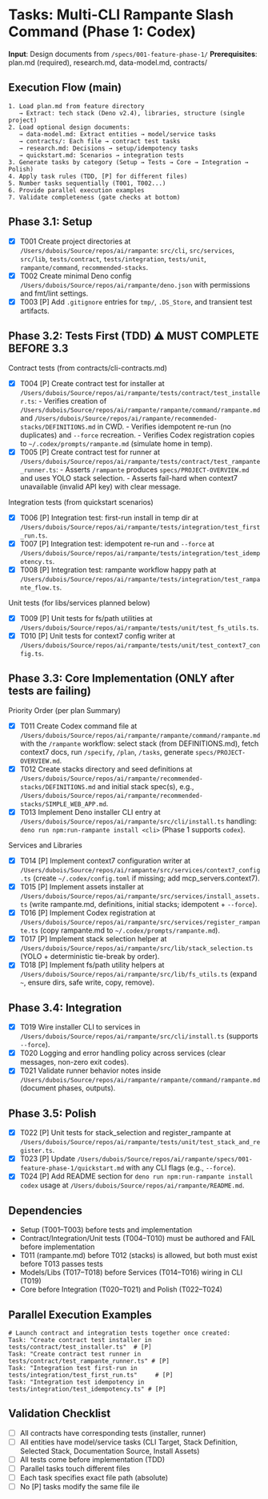 # Tasks: Multi-CLI Rampante Slash Command (Phase 1: Codex)

**Input**: Design documents from `/specs/001-feature-phase-1/`
**Prerequisites**: plan.md (required), research.md, data-model.md, contracts/

## Execution Flow (main)

```
1. Load plan.md from feature directory
   → Extract: tech stack (Deno v2.4), libraries, structure (single project)
2. Load optional design documents:
   → data-model.md: Extract entities → model/service tasks
   → contracts/: Each file → contract test tasks
   → research.md: Decisions → setup/idempotency tasks
   → quickstart.md: Scenarios → integration tests
3. Generate tasks by category (Setup → Tests → Core → Integration → Polish)
4. Apply task rules (TDD, [P] for different files)
5. Number tasks sequentially (T001, T002...)
6. Provide parallel execution examples
7. Validate completeness (gate checks at bottom)
```

## Phase 3.1: Setup

- [x] T001 Create project directories at `/Users/dubois/Source/repos/ai/rampante`:
      `src/cli`, `src/services`, `src/lib`, `tests/contract`, `tests/integration`, `tests/unit`, `rampante/command`, `recommended-stacks`.
- [x] T002 Create minimal Deno config `/Users/dubois/Source/repos/ai/rampante/deno.json` with permissions and fmt/lint settings.
- [x] T003 [P] Add `.gitignore` entries for `tmp/`, `.DS_Store`, and transient test artifacts.

## Phase 3.2: Tests First (TDD) ⚠️ MUST COMPLETE BEFORE 3.3

Contract tests (from contracts/cli-contracts.md)

- [x] T004 [P] Create contract test for installer at `/Users/dubois/Source/repos/ai/rampante/tests/contract/test_installer.ts`: - Verifies creation of `/Users/dubois/Source/repos/ai/rampante/rampante/command/rampante.md` and `/Users/dubois/Source/repos/ai/rampante/recommended-stacks/DEFINITIONS.md` in CWD. - Verifies idempotent re-run (no duplicates) and `--force` recreation. - Verifies Codex registration copies to `~/.codex/prompts/rampante.md` (simulate home in temp).
- [x] T005 [P] Create contract test for runner at `/Users/dubois/Source/repos/ai/rampante/tests/contract/test_rampante_runner.ts`: - Asserts `/rampante` produces `specs/PROJECT-OVERVIEW.md` and uses YOLO stack selection. - Asserts fail-hard when context7 unavailable (invalid API key) with clear message.

Integration tests (from quickstart scenarios)

- [x] T006 [P] Integration test: first-run install in temp dir at `/Users/dubois/Source/repos/ai/rampante/tests/integration/test_first_run.ts`.
- [x] T007 [P] Integration test: idempotent re-run and `--force` at `/Users/dubois/Source/repos/ai/rampante/tests/integration/test_idempotency.ts`.
- [x] T008 [P] Integration test: rampante workflow happy path at `/Users/dubois/Source/repos/ai/rampante/tests/integration/test_rampante_flow.ts`.

Unit tests (for libs/services planned below)

- [x] T009 [P] Unit tests for fs/path utilities at `/Users/dubois/Source/repos/ai/rampante/tests/unit/test_fs_utils.ts`.
- [x] T010 [P] Unit tests for context7 config writer at `/Users/dubois/Source/repos/ai/rampante/tests/unit/test_context7_config.ts`.

## Phase 3.3: Core Implementation (ONLY after tests are failing)

Priority Order (per plan Summary)

- [x] T011 Create Codex command file at `/Users/dubois/Source/repos/ai/rampante/rampante/command/rampante.md` with the `/rampante` workflow: select stack (from DEFINITIONS.md), fetch context7 docs, run `/specify`, `/plan`, `/tasks`, generate `specs/PROJECT-OVERVIEW.md`.
- [x] T012 Create stacks directory and seed definitions at `/Users/dubois/Source/repos/ai/rampante/recommended-stacks/DEFINITIONS.md` and initial stack spec(s), e.g., `/Users/dubois/Source/repos/ai/rampante/recommended-stacks/SIMPLE_WEB_APP.md`.
- [x] T013 Implement Deno installer CLI entry at `/Users/dubois/Source/repos/ai/rampante/src/cli/install.ts` handling:
      `deno run npm:run-rampante install <cli>` (Phase 1 supports `codex`).

Services and Libraries

- [x] T014 [P] Implement context7 configuration writer at `/Users/dubois/Source/repos/ai/rampante/src/services/context7_config.ts` (create `~/.codex/config.toml` if missing; add mcp_servers.context7).
- [x] T015 [P] Implement assets installer at `/Users/dubois/Source/repos/ai/rampante/src/services/install_assets.ts` (write rampante.md, definitions, initial stacks; idempotent + `--force`).
- [x] T016 [P] Implement Codex registration at `/Users/dubois/Source/repos/ai/rampante/src/services/register_rampante.ts` (copy rampante.md to `~/.codex/prompts/rampante.md`).
- [x] T017 [P] Implement stack selection helper at `/Users/dubois/Source/repos/ai/rampante/src/lib/stack_selection.ts` (YOLO + deterministic tie-break by order).
- [x] T018 [P] Implement fs/path utility helpers at `/Users/dubois/Source/repos/ai/rampante/src/lib/fs_utils.ts` (expand `~`, ensure dirs, safe write, copy, remove).

## Phase 3.4: Integration

- [x] T019 Wire installer CLI to services in `/Users/dubois/Source/repos/ai/rampante/src/cli/install.ts` (supports `--force`).
- [x] T020 Logging and error handling policy across services (clear messages, non-zero exit codes).
- [x] T021 Validate runner behavior notes inside `/Users/dubois/Source/repos/ai/rampante/rampante/command/rampante.md` (document phases, outputs).

## Phase 3.5: Polish

- [x] T022 [P] Unit tests for stack_selection and register_rampante at `/Users/dubois/Source/repos/ai/rampante/tests/unit/test_stack_and_register.ts`.
- [x] T023 [P] Update `/Users/dubois/Source/repos/ai/rampante/specs/001-feature-phase-1/quickstart.md` with any CLI flags (e.g., `--force`).
- [x] T024 [P] Add README section for `deno run npm:run-rampante install codex` usage at `/Users/dubois/Source/repos/ai/rampante/README.md`.

## Dependencies

- Setup (T001–T003) before tests and implementation
- Contract/Integration/Unit tests (T004–T010) must be authored and FAIL before implementation
- T011 (rampante.md) before T012 (stacks) is allowed, but both must exist before T013 passes tests
- Models/Libs (T017–T018) before Services (T014–T016) wiring in CLI (T019)
- Core before Integration (T020–T021) and Polish (T022–T024)

## Parallel Execution Examples

```
# Launch contract and integration tests together once created:
Task: "Create contract test installer in tests/contract/test_installer.ts"  # [P]
Task: "Create contract test runner in tests/contract/test_rampante_runner.ts" # [P]
Task: "Integration test first-run in tests/integration/test_first_run.ts"     # [P]
Task: "Integration test idempotency in tests/integration/test_idempotency.ts" # [P]
```

## Validation Checklist

- [ ] All contracts have corresponding tests (installer, runner)
- [ ] All entities have model/service tasks (CLI Target, Stack Definition, Selected Stack, Documentation Source, Install Assets)
- [ ] All tests come before implementation (TDD)
- [ ] Parallel tasks touch different files
- [ ] Each task specifies exact file path (absolute)
- [ ] No [P] tasks modify the same file
ile
